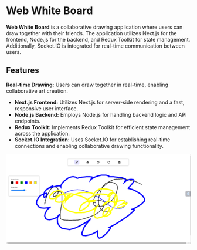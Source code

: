 # Web White Board
**Web White Board**  is a collaborative drawing application where users can draw together with their friends. The application utilizes Next.js for the frontend, Node.js for the backend, and Redux Toolkit for state management. Additionally, Socket.IO is integrated for real-time communication between users.

## Features
**Real-time Drawing:** Users can draw together in real-time, enabling collaborative art creation.
- **Next.js Frontend:** Utilizes Next.js for server-side rendering and a fast, responsive user interface.
- **Node.js Backend:** Employs Node.js for handling backend logic and API endpoints.
- **Redux Toolkit:** Implements Redux Toolkit for efficient state management across the application.
- **Socket.IO Integration:** Uses Socket.IO for establishing real-time connections and enabling collaborative drawing functionality.

![Web White Board Screenshot](https://github.com/DiwanshGupta/web_whiteBoard/blob/main/public/Screenshot%202024-02-28%20124927.png)
